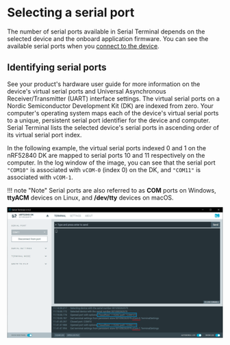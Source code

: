 # Selecting a serial port

The number of serial ports available in Serial Terminal depends on the selected device and the onboard application firmware.
You can see the available serial ports when you [connect to the device](connecting.md).

## Identifying serial ports

See your product's hardware user guide for more information on the device's virtual serial ports and Universal Asynchronous Receiver/Transmitter (UART) interface settings. The virtual serial ports on a Nordic Semiconductor Development Kit (DK) are indexed from zero. Your computer's operating system maps each of the device's virtual serial ports to a unique, persistent serial port identifier for the device and computer. Serial Terminal lists the selected device's serial ports in ascending order of its virtual serial port index.

In the following example, the virtual serial ports indexed 0 and 1 on the nRF52840 DK are mapped to serial ports 10 and 11 respectively on the computer. In the log window of the image, you can see that the serial port `"COM10"` is associated with `vCOM-0` (index 0) on the DK, and `"COM11"` is associated with `vCOM-1`.

!!! note "Note"
      Serial ports are also referred to as **COM** ports on Windows, **ttyACM** devices on Linux, and **/dev/tty** devices on macOS.

![Serial ports listed in Serial Terminal on Windows](./screenshots/serial_term_serial_ports.png "Serial ports listed in Serial Terminal on Windows")